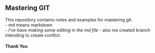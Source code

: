## Mastering GIT
This repository contains notes and examples for mastering git.  
	- md means markdown  
	- *I've have making some editing in the md file*
	- also ive created branch intending to create conflict.  

#### Thank You
